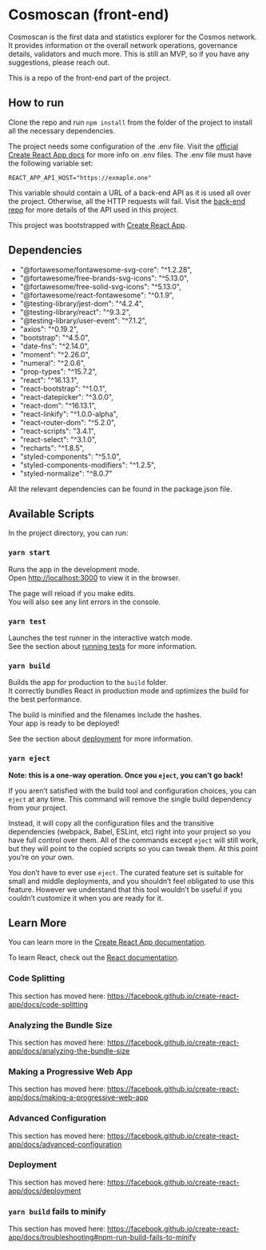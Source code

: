 
# Cosmoscan (front-end)

Cosmoscan is the first data and statistics explorer for the Cosmos network. It provides information oт the overall network operations, governance details, validators and much more. This is still an MVP, so if you have any suggestions, please reach out.

This is a repo of the front-end part of the project.

## How to run

Clone the repo and run `npm install` from the folder of the project to install all the necessary dependencies.

The project needs some configuration of the .env file. Visit the [official  Create React App docs](https://create-react-app.dev/docs/adding-custom-environment-variables/) for more info on .env files. The .env file must have the
 following variable set:

`REACT_APP_API_HOST="https://exmaple.one"`

This variable should contain a URL of a back-end API as it is used all over the project. Otherwise, all the
HTTP requests will fail. Visit the [back-end repo](https://github.com/everstake/cosmoscan-api) for more details of
 the API used in this project.

This project was bootstrapped with [Create React App](https://github.com/facebook/create-react-app).

## Dependencies

* "@fortawesome/fontawesome-svg-core": "^1.2.28",
* "@fortawesome/free-brands-svg-icons": "^5.13.0",
* "@fortawesome/free-solid-svg-icons": "^5.13.0",
* "@fortawesome/react-fontawesome": "^0.1.9",
* "@testing-library/jest-dom": "^4.2.4",
* "@testing-library/react": "^9.3.2",
* "@testing-library/user-event": "^7.1.2",
* "axios": "^0.19.2",
* "bootstrap": "^4.5.0",
* "date-fns": "^2.14.0",
* "moment": "^2.26.0",
* "numeral": "^2.0.6",
* "prop-types": "^15.7.2",
* "react": "^16.13.1",
* "react-bootstrap": "^1.0.1",
* "react-datepicker": "^3.0.0",
* "react-dom": "^16.13.1",
* "react-linkify": "^1.0.0-alpha",
* "react-router-dom": "^5.2.0",
* "react-scripts": "3.4.1",
* "react-select": "^3.1.0",
* "recharts": "^1.8.5",
* "styled-components": "^5.1.0",
* "styled-components-modifiers": "^1.2.5",
* "styled-normalize": "^8.0.7"

All the relevant dependencies can be found in the package.json file.


## Available Scripts

In the project directory, you can run:

### `yarn start`

Runs the app in the development mode.<br />
Open [http://localhost:3000](http://localhost:3000) to view it in the browser.

The page will reload if you make edits.<br />
You will also see any lint errors in the console.

### `yarn test`

Launches the test runner in the interactive watch mode.<br />
See the section about [running tests](https://facebook.github.io/create-react-app/docs/running-tests) for more information.

### `yarn build`

Builds the app for production to the `build` folder.<br />
It correctly bundles React in production mode and optimizes the build for the best performance.

The build is minified and the filenames include the hashes.<br />
Your app is ready to be deployed!

See the section about [deployment](https://facebook.github.io/create-react-app/docs/deployment) for more information.

### `yarn eject`

**Note: this is a one-way operation. Once you `eject`, you can’t go back!**

If you aren’t satisfied with the build tool and configuration choices, you can `eject` at any time. This command will remove the single build dependency from your project.

Instead, it will copy all the configuration files and the transitive dependencies (webpack, Babel, ESLint, etc) right into your project so you have full control over them. All of the commands except `eject` will still work, but they will point to the copied scripts so you can tweak them. At this point you’re on your own.

You don’t have to ever use `eject`. The curated feature set is suitable for small and middle deployments, and you shouldn’t feel obligated to use this feature. However we understand that this tool wouldn’t be useful if you couldn’t customize it when you are ready for it.

## Learn More

You can learn more in the [Create React App documentation](https://facebook.github.io/create-react-app/docs/getting-started).

To learn React, check out the [React documentation](https://reactjs.org/).

### Code Splitting

This section has moved here: https://facebook.github.io/create-react-app/docs/code-splitting

### Analyzing the Bundle Size

This section has moved here: https://facebook.github.io/create-react-app/docs/analyzing-the-bundle-size

### Making a Progressive Web App

This section has moved here: https://facebook.github.io/create-react-app/docs/making-a-progressive-web-app

### Advanced Configuration

This section has moved here: https://facebook.github.io/create-react-app/docs/advanced-configuration

### Deployment

This section has moved here: https://facebook.github.io/create-react-app/docs/deployment

### `yarn build` fails to minify

This section has moved here: https://facebook.github.io/create-react-app/docs/troubleshooting#npm-run-build-fails-to-minify
